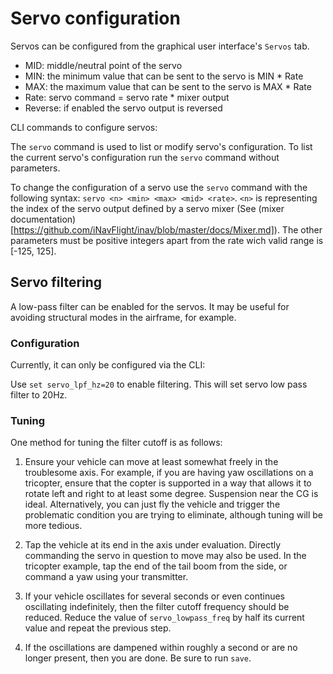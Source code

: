 # Servo configuration

Servos can be configured from the graphical user interface's `Servos` tab.

* MID: middle/neutral point of the servo
* MIN: the minimum value that can be sent to the servo is MIN * Rate
* MAX: the maximum value that can be sent to the servo is MAX * Rate
* Rate: servo command = servo rate * mixer output
* Reverse: if enabled the servo output is reversed

CLI commands to configure servos:

The `servo` command is used to list or modify servo's configuration. To list the current servo's configuration run the `servo` command without parameters.

To change the configuration of a servo use the `servo` command with the following syntax: `servo <n> <min> <max> <mid> <rate>`. `<n>` is representing the index of the servo output defined by a servo mixer (See (mixer documentation)[https://github.com/iNavFlight/inav/blob/master/docs/Mixer.md]). The other parameters must be positive integers apart from the rate wich valid range is [-125, 125].

## Servo filtering

A low-pass filter can be enabled for the servos.  It may be useful for avoiding structural modes in the airframe, for example.

### Configuration

Currently, it can only be configured via the CLI:

Use `set servo_lpf_hz=20` to enable filtering. This will set servo low pass filter to 20Hz.

### Tuning

One method for tuning the filter cutoff is as follows:

1. Ensure your vehicle can move at least somewhat freely in the troublesome axis.  For example, if you are having yaw oscillations on a tricopter, ensure that the copter is supported in a way that allows it to rotate left and right to at least some degree.  Suspension near the CG is ideal.  Alternatively, you can just fly the vehicle and trigger the problematic condition you are trying to eliminate, although tuning will be more tedious.

2. Tap the vehicle at its end in the axis under evaluation.  Directly commanding the servo in question to move may also be used. In the tricopter example, tap the end of the tail boom from the side, or command a yaw using your transmitter.

3. If your vehicle oscillates for several seconds or even continues oscillating indefinitely, then the filter cutoff frequency should be reduced. Reduce the value of `servo_lowpass_freq` by half its current value and repeat the previous step.

4. If the oscillations are dampened within roughly a second or are no longer present, then you are done.  Be sure to run `save`.
